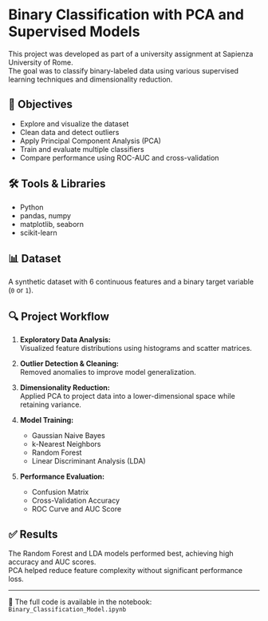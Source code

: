 # Binary Classification with PCA and Supervised Models

This project was developed as part of a university assignment at Sapienza University of Rome.  
The goal was to classify binary-labeled data using various supervised learning techniques and dimensionality reduction.

## 📌 Objectives

- Explore and visualize the dataset
- Clean data and detect outliers
- Apply Principal Component Analysis (PCA)
- Train and evaluate multiple classifiers
- Compare performance using ROC-AUC and cross-validation

## 🛠 Tools & Libraries

- Python
- pandas, numpy
- matplotlib, seaborn
- scikit-learn

## 📊 Dataset

A synthetic dataset with 6 continuous features and a binary target variable (`0` or `1`).

## 🔍 Project Workflow

1. **Exploratory Data Analysis:**  
   Visualized feature distributions using histograms and scatter matrices.

2. **Outlier Detection & Cleaning:**  
   Removed anomalies to improve model generalization.

3. **Dimensionality Reduction:**  
   Applied PCA to project data into a lower-dimensional space while retaining variance.

4. **Model Training:**  
   - Gaussian Naive Bayes  
   - k-Nearest Neighbors  
   - Random Forest  
   - Linear Discriminant Analysis (LDA)

5. **Performance Evaluation:**  
   - Confusion Matrix  
   - Cross-Validation Accuracy  
   - ROC Curve and AUC Score

## ✅ Results

The Random Forest and LDA models performed best, achieving high accuracy and AUC scores.  
PCA helped reduce feature complexity without significant performance loss.

---

📁 The full code is available in the notebook:  
`Binary_Classification_Model.ipynb`

